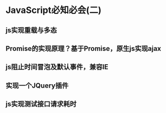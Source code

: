 # JavaScript必知必会(二)

## js实现重载与多态

## Promise的实现原理？基于Promise，原生js实现ajax

## js阻止时间冒泡及默认事件，兼容IE

## 实现一个JQuery插件

## js实现测试接口请求耗时